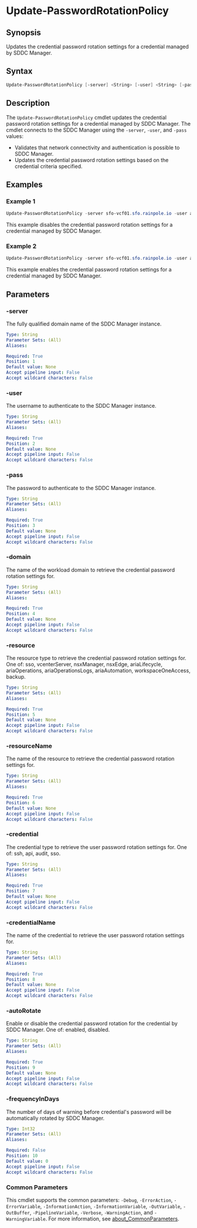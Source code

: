 # Update-PasswordRotationPolicy

## Synopsis

Updates the credential password rotation settings for a credential managed by SDDC Manager.

## Syntax

```powershell
Update-PasswordRotationPolicy [-server] <String> [-user] <String> [-pass] <String> [-domain] <String> [-resource] <String> [-resourceName] <String> [-credential] <String> [-credentialName] <String> [-autoRotate] <String> [[-frequencyInDays] <Int32>] [<CommonParameters>]
```

## Description

The `Update-PasswordRotationPolicy` cmdlet updates the credential password rotation settings for a credential managed by SDDC Manager. The cmdlet connects to the SDDC Manager using the `-server`, `-user`, and `-pass` values:

- Validates that network connectivity and authentication is possible to SDDC Manager.
- Updates the credential password rotation settings based on the credential criteria specified.

## Examples

### Example 1

```powershell
Update-PasswordRotationPolicy -server sfo-vcf01.sfo.rainpole.io -user administrator@vsphere.local -pass VMw@re1! -domain sfo-m01 -resource vcenterServer -resourceName sfo-m01-vc01.sfo.rainpole.io -credential SSH -credentialName root -autoRotate disabled
```

This example disables the credential password rotation settings for a credential managed by SDDC Manager.

### Example 2

```powershell
Update-PasswordRotationPolicy -server sfo-vcf01.sfo.rainpole.io -user administrator@vsphere.local -pass VMw@re1! -domain sfo-m01 -resource vcenterServer -resourceName sfo-m01-vc01.sfo.rainpole.io -credential SSH -credentialName root -autoRotate enabled -frequencyInDays 90
```

This example enables the credential password rotation settings for a credential managed by SDDC Manager.

## Parameters

### -server

The fully qualified domain name of the SDDC Manager instance.

```yaml
Type: String
Parameter Sets: (All)
Aliases:

Required: True
Position: 1
Default value: None
Accept pipeline input: False
Accept wildcard characters: False
```

### -user

The username to authenticate to the SDDC Manager instance.

```yaml
Type: String
Parameter Sets: (All)
Aliases:

Required: True
Position: 2
Default value: None
Accept pipeline input: False
Accept wildcard characters: False
```

### -pass

The password to authenticate to the SDDC Manager instance.

```yaml
Type: String
Parameter Sets: (All)
Aliases:

Required: True
Position: 3
Default value: None
Accept pipeline input: False
Accept wildcard characters: False
```

### -domain

The name of the workload domain to retrieve the credential password rotation settings for.

```yaml
Type: String
Parameter Sets: (All)
Aliases:

Required: True
Position: 4
Default value: None
Accept pipeline input: False
Accept wildcard characters: False
```

### -resource

The resource type to retrieve the credential password rotation settings for.
One of: sso, vcenterServer, nsxManager, nsxEdge, ariaLifecycle, ariaOperations, ariaOperationsLogs, ariaAutomation, workspaceOneAccess, backup.

```yaml
Type: String
Parameter Sets: (All)
Aliases:

Required: True
Position: 5
Default value: None
Accept pipeline input: False
Accept wildcard characters: False
```

### -resourceName

The name of the resource to retrieve the credential password rotation settings for.

```yaml
Type: String
Parameter Sets: (All)
Aliases:

Required: True
Position: 6
Default value: None
Accept pipeline input: False
Accept wildcard characters: False
```

### -credential

The credential type to retrieve the user password rotation settings for.
One of: ssh, api, audit, sso.

```yaml
Type: String
Parameter Sets: (All)
Aliases:

Required: True
Position: 7
Default value: None
Accept pipeline input: False
Accept wildcard characters: False
```

### -credentialName

The name of the credential to retrieve the user password rotation settings for.

```yaml
Type: String
Parameter Sets: (All)
Aliases:

Required: True
Position: 8
Default value: None
Accept pipeline input: False
Accept wildcard characters: False
```

### -autoRotate

Enable or disable the credential password rotation for the credential by SDDC Manager.
One of: enabled, disabled.

```yaml
Type: String
Parameter Sets: (All)
Aliases:

Required: True
Position: 9
Default value: None
Accept pipeline input: False
Accept wildcard characters: False
```

### -frequencyInDays

The number of days of warning before credential's password will be automatically rotated by SDDC Manager.

```yaml
Type: Int32
Parameter Sets: (All)
Aliases:

Required: False
Position: 10
Default value: 0
Accept pipeline input: False
Accept wildcard characters: False
```

### Common Parameters

This cmdlet supports the common parameters: `-Debug`, `-ErrorAction`, `-ErrorVariable`, `-InformationAction`, `-InformationVariable`, `-OutVariable`, `-OutBuffer`, `-PipelineVariable`, `-Verbose`, `-WarningAction`, and `-WarningVariable`. For more information, see [about_CommonParameters](http://go.microsoft.com/fwlink/?LinkID=113216).
